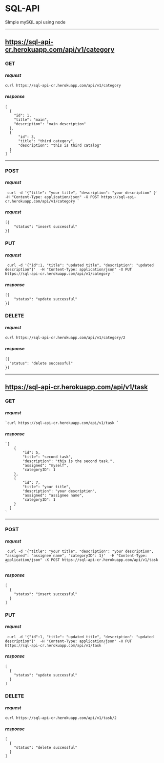 # SQL-API
SImple mySQL api using node


---
##   https://sql-api-cr.herokuapp.com/api/v1/category
###    GET
#### *request*
  `curl https://sql-api-cr.herokuapp.com/api/v1/category `

  #### *response*
    [
      {
        "id": 1,
        "title": "main",
        "description": "main description"
      },
      {
          "id": 3,
          "title": "third category",
          "description": "this is third catalog"
      }
    ] `
---
### POST
  #### *request*
     curl -d '{"title": "your title", "description": "your description" }'  -H "Content-Type: application/json" -X POST https://sql-api-cr.herokuapp.com/api/v1/category `
   
#### *request*
    [{
        "status": "insert successful"
    }]
    
### PUT
  #### *request*

     curl -d '{"id":1, "title": "updated title", "description": "updated description"}'  -H "Content-Type: application/json" -X PUT https://sql-api-cr.herokuapp.com/api/v1/category `
   
  #### *response*
    [{
        "status": "update successful"
    }]
    

### DELETE
  #### *request*
  `curl https://sql-api-cr.herokuapp.com/api/v1/category/2`

  #### *response*
    [{
      "status": "delete successful"
    }]

---
##    https://sql-api-cr.herokuapp.com/api/v1/task
###    GET
  #### *request*
    `curl https://sql-api-cr.herokuapp.com/api/v1/task `
  #### *response*

    `[
        {
            "id": 5,
            "title": "second task",
            "description": "this is the second task.",
            "assigned": "myself",
            "categoryID": 1
        },
        {
            "id": 7,
            "title": "your title",
            "description": "your description",
            "assigned": "assignee name",
            "categoryID": 1
        }
      ]
    `

---
### POST
  #### *request*
     curl -d '{"title": "your title", "description": "your description", "assigned": "assignee name", "categoryID": 1}'  -H "Content-Type: application/json" -X POST https://sql-api-cr.herokuapp.com/api/v1/task `
   
   #### *response*
    [
      {
        "status": "insert successful"
      }
    ]
    
### PUT
  #### *request*
     curl -d '{"id":1, "title": "updated title", "description": "updated description"}'  -H "Content-Type: application/json" -X PUT https://sql-api-cr.herokuapp.com/api/v1/task `
   
   #### *response*
    [
      {
        "status": "update successful"
      }
    ]
    
### DELETE
  #### *request*
  `curl https://sql-api-cr.herokuapp.com/api/v1/task/2`

  #### *response*
    [
      {
        "status": "delete successful"
      }
    ]
